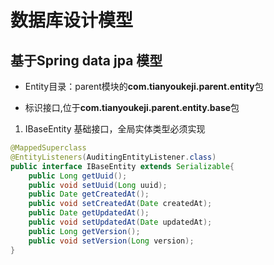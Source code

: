 # 数据库设计模型

## 基于Spring data jpa 模型


* Entity目录：parent模块的**com.tianyoukeji.parent.entity**包

* 标识接口,位于**com.tianyoukeji.parent.entity.base**包
1. IBaseEntity 基础接口，全局实体类型必须实现
  
```java
@MappedSuperclass
@EntityListeners(AuditingEntityListener.class)
public interface IBaseEntity extends Serializable{
	public Long getUuid();
	public void setUuid(Long uuid);
	public Date getCreatedAt();
	public void setCreatedAt(Date createdAt);
	public Date getUpdatedAt();
	public void setUpdatedAt(Date updatedAt);
	public Long getVersion();
	public void setVersion(Long version);
}
```